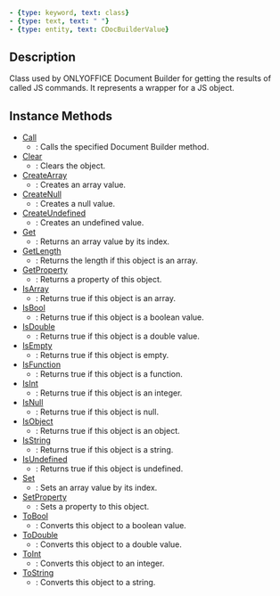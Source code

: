 ```yml signature
- {type: keyword, text: class}
- {type: text, text: " "}
- {type: entity, text: CDocBuilderValue}
```

## Description

Class used by ONLYOFFICE Document Builder for getting the results of called JS commands. It represents a wrapper for a JS object.

## Instance Methods

<references>

- [Call](Call/index.md)
  - : Calls the specified Document Builder method.
- [Clear](Clear/index.md)
  - : Clears the object.
- [CreateArray](CreateArray/index.md)
  - : Creates an array value.
- [CreateNull](CreateNull/index.md)
  - : Creates a null value.
- [CreateUndefined](CreateUndefined/index.md)
  - : Creates an undefined value.
- [Get](Get/index.md)
  - : Returns an array value by its index.
- [GetLength](GetLength/index.md)
  - : Returns the length if this object is an array.
- [GetProperty](GetProperty/index.md)
  - : Returns a property of this object.
- [IsArray](IsArray/index.md)
  - : Returns true if this object is an array.
- [IsBool](IsBool/index.md)
  - : Returns true if this object is a boolean value.
- [IsDouble](IsDouble/index.md)
  - : Returns true if this object is a double value.
- [IsEmpty](IsEmpty/index.md)
  - : Returns true if this object is empty.
- [IsFunction](IsFunction/index.md)
  - : Returns true if this object is a function.
- [IsInt](IsInt/index.md)
  - : Returns true if this object is an integer.
- [IsNull](IsNull/index.md)
  - : Returns true if this object is null.
- [IsObject](IsObject/index.md)
  - : Returns true if this object is an object.
- [IsString](IsString/index.md)
  - : Returns true if this object is a string.
- [IsUndefined](IsUndefined/index.md)
  - : Returns true if this object is undefined.
- [Set](Set/index.md)
  - : Sets an array value by its index.
- [SetProperty](SetProperty/index.md)
  - : Sets a property to this object.
- [ToBool](ToBool/index.md)
  - : Converts this object to a boolean value.
- [ToDouble](ToDouble/index.md)
  - : Converts this object to a double value.
- [ToInt](ToInt/index.md)
  - : Converts this object to an integer.
- [ToString](ToString/index.md)
  - : Converts this object to a string.

</references>
